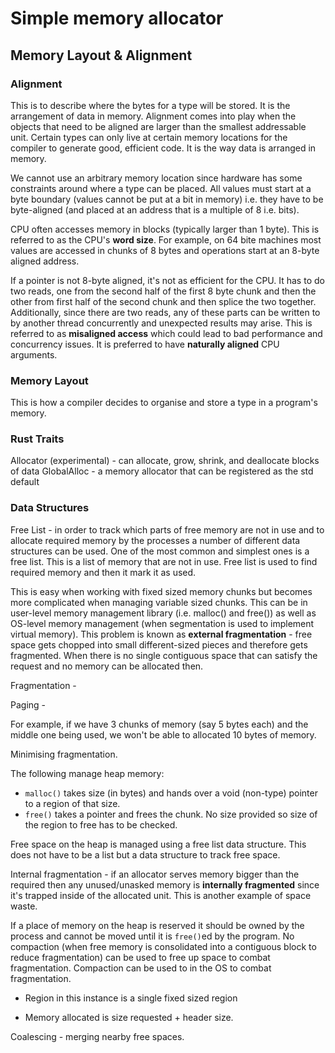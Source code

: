 # Simple memory allocator

## Memory Layout & Alignment

### Alignment

This is to describe where the bytes for a type will be stored. It is the arrangement of data in memory. Alignment comes into play when the objects that need to be aligned are larger than the smallest addressable unit. Certain types can only live at certain memory locations for the compiler to generate good, efficient code. It is the way data is arranged in memory.

We cannot use an arbitrary memory location since hardware has some constraints around where a type can be placed. All values must start at a byte boundary (values cannot be put at a bit in memory) i.e. they have to be byte-aligned (and placed at an address that is a multiple of 8 i.e. bits).

CPU often accesses memory in blocks (typically larger than 1 byte). This is referred to as the CPU's **word size**. For example, on 64 bite machines most values are accessed in chunks of 8 bytes and operations start at an 8-byte aligned address. 

If a pointer is not 8-byte aligned, it's not as efficient for the CPU. It has to do two reads, one from the second half of the first 8 byte chunk and then the other from first half of the second chunk and then splice the two together. Additionally, since there are two reads, any of these parts can be written to by another thread concurrently and unexpected results may arise. This is referred to as  **misaligned access** which could lead to bad performance and concurrency issues. It is preferred to have **naturally aligned** CPU arguments. 

### Memory Layout

This is how a compiler decides to organise and store a type in a program's memory. 

### Rust Traits

Allocator (experimental) - can allocate, grow, shrink, and deallocate blocks of data
GlobalAlloc - a memory allocator that can be registered as the std default 

### Data Structures

Free List - in order to track which parts of free memory are not in use and to allocate required memory by the processes a number of different data structures can be used. One of the most common and simplest ones is a free list. This is a list of memory that are not in use. Free list is used to find required memory and then it mark it as used.

This is easy when working with fixed sized memory chunks but becomes more complicated when managing variable sized chunks. This can be in user-level memory management library (i.e. malloc() and free()) as well as OS-level memory management (when segmentation is used to implement virtual memory). This problem is known as **external fragmentation** - free space gets chopped into small different-sized pieces and therefore gets fragmented. When there is no single contiguous space that can satisfy the request and no memory can be allocated then. 

Fragmentation - 

Paging - 

For example, if we have 3 chunks of memory (say 5 bytes each) and the middle one being used, we won't be able to allocated 10 bytes of memory.

Minimising fragmentation.

The following manage heap memory:

- `malloc()` takes size (in bytes) and hands over a void (non-type) pointer to a region of that size.
- `free()` takes a pointer and frees the chunk. No size provided so size of the region to free has to be checked.

Free space on the heap is managed using a free list data structure. This does not have to be a list but a data structure to track free space. 

Internal fragmentation - if an allocator serves memory bigger than the required then any unused/unasked memory is **internally fragmented** since it's trapped inside of the allocated unit. This is another example of space waste.

If a place of memory on the heap is reserved it should be owned by the process and cannot be moved until it is `free()`ed by the program. No compaction (when free memory is consolidated into a contiguous block to reduce fragmentation) can be used to free up space to combat fragmentation. Compaction can be used to in the OS to combat fragmentation. 

- Region in this instance is a single fixed sized region

- Memory allocated is size requested + header size.

Coalescing - merging nearby free spaces.



